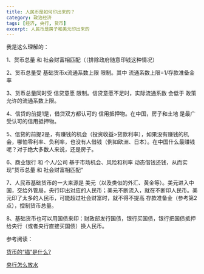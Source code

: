 ```yaml
---
title: 人民币是如何印出来的？
category: 政治经济
tags: [经济, 央行, 货币]
excerpt: 人民币是房子和美元印出来的
---
```


我是这么理解的：

1、货币总量 和 社会财富相匹配（（排除政府随意印钱这种情况）

2、货币总量受  基础货币x流通系数上限 限制。其中 流通系数上限=1/存款准备金率

3、货币总量同时受 信贷意愿 限制。信贷意愿不足时，实际流通系数 会低于 政策允许的流通系数上限。

4、信贷的前提1是，借贷双方都认可的 信用抵押物。在中国，房子和土地 是最广受认可的信用抵押物。

5、信贷的前提2是，有赚钱的机会（投资收益>贷款利率），如果没有赚钱的机会，哪怕零利率、负利率，也没有人借钱（例如欧洲、日本）。在中国什么最赚钱呢？对于绝大多数人来说，还是房子。

6、商业银行 和 个人/公司 基于市场机会、风险和利率 动态借钱还钱，从而实现”货币总量 和 社会财富相匹配”

7、人民币基础货币的一大来源是 美元（以及类似的外汇、黄金等）。美元进入中国，交给外管局，央行印出对应的人民币；美元不断流入，就在不断印人民币。美元印了太多的人民币，可能超过社会财富时，就不得不提高 存款准备金（参考第2点），控制货币总量。

8、基础货币也可以用国债来印：财政部发行国债，银行买国债，银行把国债抵押给央行（或者央行直接买国债）换人民币。

参考阅读：

[货币的“锚”是什么?](https://quantekk.github.io/%E6%94%BF%E6%B2%BB%E7%BB%8F%E6%B5%8E/%E8%B4%A7%E5%B8%81%E7%9A%84%E9%94%9A%E6%98%AF%E4%BB%80%E4%B9%88)

[央行怎么放水](https://quantekk.github.io/%E6%94%BF%E6%B2%BB%E7%BB%8F%E6%B5%8E/%E5%A4%AE%E8%A1%8C%E6%80%8E%E4%B9%88%E6%94%BE%E6%B0%B4)
